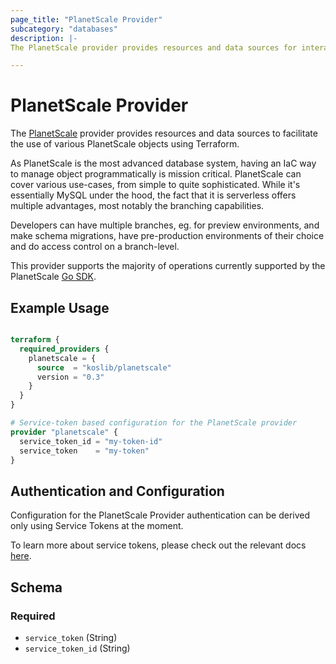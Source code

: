 ```yaml
---
page_title: "PlanetScale Provider"
subcategory: "databases"
description: |-
The PlanetScale provider provides resources and data sources for interacting with PlanetScale.

---
```


# PlanetScale Provider

The [PlanetScale](https://planetscale.com) provider provides resources and data sources to facilitate the use of
various PlanetScale objects using Terraform.

As PlanetScale is the most advanced database system, having an IaC way to manage object programmatically is mission
critical. PlanetScale can cover various use-cases, from simple to quite sophisticated. While it's essentially MySQL
under the hood, the fact that it is serverless offers multiple advantages, most notably the branching capabilities.

Developers can have multiple branches, eg. for preview environments, and make schema migrations, have pre-production
environments of their choice and do access control on a branch-level.

This provider supports the majority of operations currently supported by the PlanetScale [Go SDK](https://github.com/planetscale/planetscale-go).


## Example Usage

```terraform

terraform {
  required_providers {
    planetscale = {
      source  = "koslib/planetscale"
      version = "0.3"
    }
  }
}

# Service-token based configuration for the PlanetScale provider
provider "planetscale" {
  service_token_id = "my-token-id"
  service_token    = "my-token"
}
```

## Authentication and Configuration

Configuration for the PlanetScale Provider authentication can be derived only using Service Tokens at the moment.

To learn more about service tokens, please check out the relevant docs [here](https://planetscale.com/docs/concepts/service-tokens).

## Schema

### Required

- `service_token` (String)
- `service_token_id` (String)